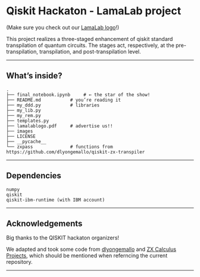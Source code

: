# Qiskit Hackaton - LamaLab project

(Make sure you check out our [LamaLab logo](https://github.com/giorgiostucchi/QiskitMunich/blob/main/lamalablogo.pdf)!)

This project realizes a three-staged enhancement of qiskit standard transpilation of quantum circuits. The stages act, respectively, at the pre-transpilation, transpilation, and post-transpilation level.

---

## What’s inside?

```
.
├── final_notebook.ipynb     # ← the star of the show!
├── README.md           # you’re reading it
├── my_ddd.py           # libraries
├── my_lib.py
├── my_rem.py
├── templates.py
├── lamalablogo.pdf     # advertise us!! 
├── images
├── LICENSE      
├── __pycache__
└── zxpass              # functions from https://github.com/dlyongemallo/qiskit-zx-transpiler
```

---

## Dependencies

```
numpy
qiskit
qiskit-ibm-runtime (with IBM account)
```


---

## Acknowledgements

Big thanks to the QISKIT hackaton organizers!

We adapted and took some code from [dlyongemallo](https://github.com/dlyongemallo/qiskit-zx-transpiler) and [ZX Calculus Projects](https://github.com/Quantomatic/pyzx/blob/master/circuits/Fast/mod5_4_before), which should be mentioned when referncing the current repository.

---
